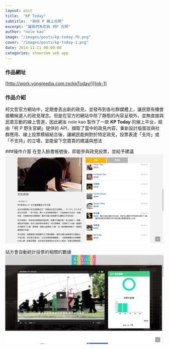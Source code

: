 ```yaml
---
layout: post
title:  "KP Today"
subtitle:  "與柯 P 線上合照"
excerpt: "讓我們為您與 柯P 合照"
author: "nole kao"
image: "/images/posts/kp-today-fb.png"
cover: "/images/posts/kp-today-1.png"
date: 2014-11-11 00:00:00
categories: showroom web app
---
```


[link-1]:http://work.yongmedia.com.tw/kpToday/

### 作品網址
[http://work.yongmedia.com.tw/kpToday/][link-1]

### 作品介紹
柯文哲官方網站中，定期會丟出新的政見，並發布到各社群媒體上，讓民眾有機會接觸候選人的政見理念。但是在官方的網站中除了靜態的內容呈現外，並無直接與民眾互動的線上管道，因此網友 nole kao 製作了一款 <strong>KP Today</strong> 的線上平台，經由「柯 P 野生官網」提供的 API，擷取了當中的政見內容，重新設計版面並與社群應用、線上投票模組結合後，讓網民能夠對於特定政見，投票表達「支持」或「不支持」的立場，並能留下您寶貴的建議與想法

###操作介面
在登入臉書帳號後，即能參與政見投票，並給予建議
![步驟一](/images/posts/kp-today-2.png)

站方會自動統計投票的相關的數據
![步驟二](/images/posts/kp-today-3.png)
